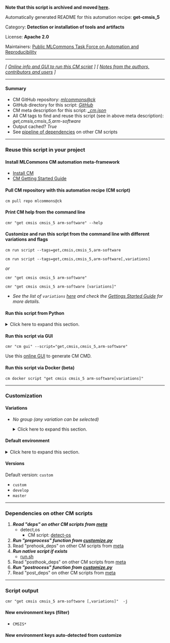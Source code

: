 **Note that this script is archived and moved [here](https://github.com/mlcommons/cm4mlops/tree/main/script/get-cmsis_5).**



Automatically generated README for this automation recipe: **get-cmsis_5**

Category: **Detection or installation of tools and artifacts**

License: **Apache 2.0**

Maintainers: [Public MLCommons Task Force on Automation and Reproducibility](https://github.com/mlcommons/ck/blob/master/docs/taskforce.md)

---
*[ [Online info and GUI to run this CM script](https://access.cknowledge.org/playground/?action=scripts&name=get-cmsis_5,2258c212b11443f5) ] [ [Notes from the authors, contributors and users](README-extra.md) ]*

---
#### Summary

* CM GitHub repository: *[mlcommons@ck](https://github.com/mlcommons/ck/tree/dev/cm-mlops)*
* GitHub directory for this script: *[GitHub](https://github.com/mlcommons/ck/tree/dev/cm-mlops/script/get-cmsis_5)*
* CM meta description for this script: *[_cm.json](_cm.json)*
* All CM tags to find and reuse this script (see in above meta description): *get,cmsis,cmsis_5,arm-software*
* Output cached? *True*
* See [pipeline of dependencies](#dependencies-on-other-cm-scripts) on other CM scripts


---
### Reuse this script in your project

#### Install MLCommons CM automation meta-framework

* [Install CM](https://access.cknowledge.org/playground/?action=install)
* [CM Getting Started Guide](https://github.com/mlcommons/ck/blob/master/docs/getting-started.md)

#### Pull CM repository with this automation recipe (CM script)

```cm pull repo mlcommons@ck```

#### Print CM help from the command line

````cmr "get cmsis cmsis_5 arm-software" --help````

#### Customize and run this script from the command line with different variations and flags

`cm run script --tags=get,cmsis,cmsis_5,arm-software`

`cm run script --tags=get,cmsis,cmsis_5,arm-software[,variations] `

*or*

`cmr "get cmsis cmsis_5 arm-software"`

`cmr "get cmsis cmsis_5 arm-software [variations]" `


* *See the list of `variations` [here](#variations) and check the [Gettings Started Guide](https://github.com/mlcommons/ck/blob/dev/docs/getting-started.md) for more details.*

#### Run this script from Python

<details>
<summary>Click here to expand this section.</summary>

```python

import cmind

r = cmind.access({'action':'run'
                  'automation':'script',
                  'tags':'get,cmsis,cmsis_5,arm-software'
                  'out':'con',
                  ...
                  (other input keys for this script)
                  ...
                 })

if r['return']>0:
    print (r['error'])

```

</details>


#### Run this script via GUI

```cmr "cm gui" --script="get,cmsis,cmsis_5,arm-software"```

Use this [online GUI](https://cKnowledge.org/cm-gui/?tags=get,cmsis,cmsis_5,arm-software) to generate CM CMD.

#### Run this script via Docker (beta)

`cm docker script "get cmsis cmsis_5 arm-software[variations]" `

___
### Customization


#### Variations

  * *No group (any variation can be selected)*
    <details>
    <summary>Click here to expand this section.</summary>

    * `_recurse-submodules`
      - Environment variables:
        - *CM_GIT_RECURSE_SUBMODULES*: `--recurse-submodules`
      - Workflow:
    * `_short-history`
      - Environment variables:
        - *CM_GIT_DEPTH*: `--depth 10`
      - Workflow:

    </details>

#### Default environment

<details>
<summary>Click here to expand this section.</summary>

These keys can be updated via `--env.KEY=VALUE` or `env` dictionary in `@input.json` or using script flags.

* CM_GIT_DEPTH: ``
* CM_GIT_PATCH: `no`
* CM_GIT_URL: `https://github.com/ARM-software/CMSIS_5.git`

</details>

#### Versions
Default version: `custom`

* `custom`
* `develop`
* `master`
___
### Dependencies on other CM scripts


  1. ***Read "deps" on other CM scripts from [meta](https://github.com/mlcommons/ck/tree/dev/cm-mlops/script/get-cmsis_5/_cm.json)***
     * detect,os
       - CM script: [detect-os](https://github.com/mlcommons/ck/tree/master/cm-mlops/script/detect-os)
  1. ***Run "preprocess" function from [customize.py](https://github.com/mlcommons/ck/tree/dev/cm-mlops/script/get-cmsis_5/customize.py)***
  1. Read "prehook_deps" on other CM scripts from [meta](https://github.com/mlcommons/ck/tree/dev/cm-mlops/script/get-cmsis_5/_cm.json)
  1. ***Run native script if exists***
     * [run.sh](https://github.com/mlcommons/ck/tree/dev/cm-mlops/script/get-cmsis_5/run.sh)
  1. Read "posthook_deps" on other CM scripts from [meta](https://github.com/mlcommons/ck/tree/dev/cm-mlops/script/get-cmsis_5/_cm.json)
  1. ***Run "postrocess" function from [customize.py](https://github.com/mlcommons/ck/tree/dev/cm-mlops/script/get-cmsis_5/customize.py)***
  1. Read "post_deps" on other CM scripts from [meta](https://github.com/mlcommons/ck/tree/dev/cm-mlops/script/get-cmsis_5/_cm.json)

___
### Script output
`cmr "get cmsis cmsis_5 arm-software [,variations]"  -j`
#### New environment keys (filter)

* `CMSIS*`
#### New environment keys auto-detected from customize
